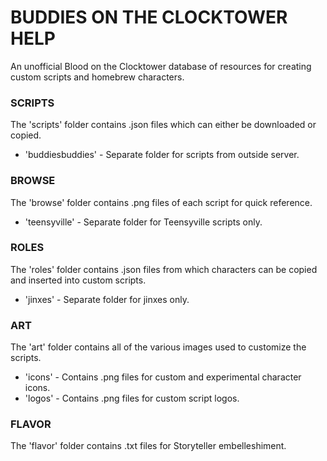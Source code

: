 # BUDDIES ON THE CLOCKTOWER HELP
An unofficial Blood on the Clocktower database of resources for creating custom scripts and homebrew characters.

### SCRIPTS
The 'scripts' folder contains .json files which can either be downloaded or copied.
- 'buddiesbuddies' - Separate folder for scripts from outside server.

### BROWSE
The 'browse' folder contains .png files of each script for quick reference.
- 'teensyville' - Separate folder for Teensyville scripts only.

### ROLES
The 'roles' folder contains .json files from which characters can be copied and inserted into custom scripts.
- 'jinxes' - Separate folder for jinxes only.

### ART
The 'art' folder contains all of the various images used to customize the scripts.
- 'icons' - Contains .png files for custom and experimental character icons.
- 'logos' - Contains .png files for custom script logos.

### FLAVOR
The 'flavor' folder contains .txt files for Storyteller embelleshiment.
